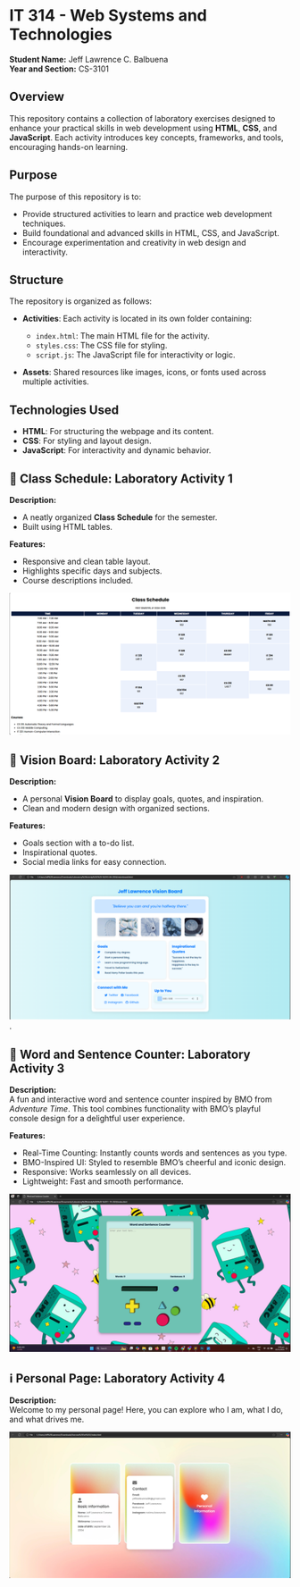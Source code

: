 # IT 314 - Web Systems and Technologies

**Student Name:** Jeff Lawrence C. Balbuena                                                    
**Year and Section:** CS-3101

## Overview  
This repository contains a collection of laboratory exercises designed to enhance your practical skills in web development using **HTML**, **CSS**, and **JavaScript**. Each activity introduces key concepts, frameworks, and tools, encouraging hands-on learning.  

## Purpose  
The purpose of this repository is to:  
* Provide structured activities to learn and practice web development techniques.  
* Build foundational and advanced skills in HTML, CSS, and JavaScript.  
* Encourage experimentation and creativity in web design and interactivity.  

## Structure  
The repository is organized as follows:  
* **Activities**: Each activity is located in its own folder containing:  
  * `index.html`: The main HTML file for the activity.  
  * `styles.css`: The CSS file for styling.  
  * `script.js`: The JavaScript file for interactivity or logic.  

* **Assets**: Shared resources like images, icons, or fonts used across multiple activities. 

## Technologies Used  
* **HTML**: For structuring the webpage and its content.  
* **CSS**: For styling and layout design.  
* **JavaScript**: For interactivity and dynamic behavior.

## 📅 Class Schedule: Laboratory Activity 1 

**Description:**
- A neatly organized **Class Schedule** for the semester.
- Built using HTML tables.

**Features:**
- Responsive and clean table layout.
- Highlights specific days and subjects.
- Course descriptions included.

![screenshot](Laboratory%20Activities/Laboratory%20Acitivity%201%20-%2006-09-2024/html-tables-output.png)


## 🎯 Vision Board: Laboratory Activity 2

**Description:**
- A personal **Vision Board** to display goals, quotes, and inspiration.
- Clean and modern design with organized sections.

**Features:**
- Goals section with a to-do list.
- Inspirational quotes.
- Social media links for easy connection.

![screenshot](Laboratory%20Activities/Laboratory%20Activity%202%20-%2010-04-2024/visionboard-output.png).


## 🔢 Word and Sentence Counter: Laboratory Activity 3

**Description:**  
A fun and interactive word and sentence counter inspired by BMO from *Adventure Time*. This tool combines functionality with BMO’s playful console design for a delightful user experience.

**Features:**  
- Real-Time Counting: Instantly counts words and sentences as you type.  
- BMO-Inspired UI: Styled to resemble BMO’s cheerful and iconic design.  
- Responsive: Works seamlessly on all devices.  
- Lightweight: Fast and smooth performance.

![screenshot](Laboratory%20Activities/Laboratory%20Activity%203%20-%2011-19-2024/word-sentence-ctr-output.png)

## ℹ️ Personal Page: Laboratory Activity 4

**Description:**  
Welcome to my personal page! Here, you can explore who I am, what I do, and what drives me.

![screenshot](Laboratory%20Activities/Laboratory%20Activity%204%20-%2011-29-2024/personal-page-output.jpg)



